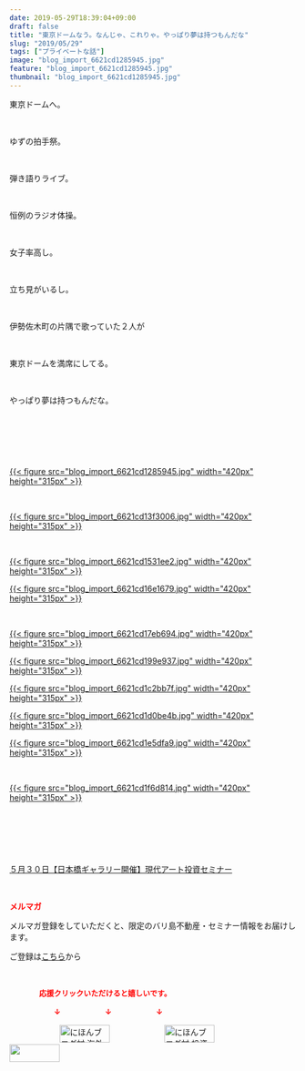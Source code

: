 ```yaml
---
date: 2019-05-29T18:39:04+09:00
draft: false
title: "東京ドームなう。なんじゃ、これりゃ。やっぱり夢は持つもんだな"
slug: "2019/05/29"
tags: ["プライベートな話"]
image: "blog_import_6621cd1285945.jpg"
feature: "blog_import_6621cd1285945.jpg"
thumbnail: "blog_import_6621cd1285945.jpg"
---
```

<p>東京ドームへ。</p><p> </p><p>ゆずの拍手祭。</p><p> </p><p>弾き語りライブ。</p><p> </p><p>恒例のラジオ体操。</p><p> </p><p>女子率高し。</p><p> </p><p>立ち見がいるし。</p><p> </p><p>伊勢佐木町の片隅で歌っていた２人が</p><p> </p><p>東京ドームを満席にしてる。</p><p> </p><p>やっぱり夢は持つもんだな。</p><p> </p><p> </p><p> </p><p><a href="blog_import_6621cd1285945.jpg">{{< figure src="blog_import_6621cd1285945.jpg" width="420px" height="315px" >}}</a></p><p> </p><p><a href="blog_import_6621cd13f3006.jpg">{{< figure src="blog_import_6621cd13f3006.jpg" width="420px" height="315px" >}}</a></p><p> </p><p><a href="blog_import_6621cd1531ee2.jpg">{{< figure src="blog_import_6621cd1531ee2.jpg" width="420px" height="315px" >}}</a></p><p><a href="blog_import_6621cd16e1679.jpg">{{< figure src="blog_import_6621cd16e1679.jpg" width="420px" height="315px" >}}</a></p><p> </p><p><a href="blog_import_6621cd17eb694.jpg">{{< figure src="blog_import_6621cd17eb694.jpg" width="420px" height="315px" >}}</a></p><p><a href="blog_import_6621cd199e937.jpg">{{< figure src="blog_import_6621cd199e937.jpg" width="420px" height="315px" >}}</a></p><p><a href="blog_import_6621cd1c2bb7f.jpg">{{< figure src="blog_import_6621cd1c2bb7f.jpg" width="420px" height="315px" >}}</a></p><p><a href="blog_import_6621cd1d0be4b.jpg">{{< figure src="blog_import_6621cd1d0be4b.jpg" width="420px" height="315px" >}}</a></p><p><a href="blog_import_6621cd1e5dfa9.jpg">{{< figure src="blog_import_6621cd1e5dfa9.jpg" width="420px" height="315px" >}}</a></p><p> </p><p><a href="blog_import_6621cd1f6d814.jpg">{{< figure src="blog_import_6621cd1f6d814.jpg" width="420px" height="315px" >}}</a></p><p> </p><p> </p><p> </p><p><a href="entry-12460608263.html" target="_blank">５月３０日【日本橋ギャラリー開催】現代アート投資セミナー</a></p><p> </p><p><span style="font-weight: bold;"><span style="color: rgb(255, 0, 0);">メルマガ</span></span></p><p>メルマガ登録をしていただくと、限定のバリ島不動産・セミナー情報をお届けします。</p><p>ご登録は<a href="f9eeVI" target="_blank">こちら</a>から</p><p style="text-align: center;"> </p><p><font color="#ff0000" size="2"><strong>　　　　応援クリックいただけると嬉しいです。</strong></font></p><p><font color="#ff0000" size="2"><strong>　　　　　　↓　　　　　　↓　　　　　　↓</strong></font></p><p><a href="ranking.html?p_cid=01260127" id="&amp;blogmura_banner"><img alt="にほんブログ村 海外生活ブログ バリ島情報へ" border="0" height="31" src="data:image/svg+xml;charset=utf-8,%3Csvg%20xmlns%3D%22http%3A%2F%2Fwww.w3.org%2F2000%2Fsvg%22%20title%3D%22Placeholder%20for%20Images%22%20role%3D%22presentation%22%20viewBox%3D%220%200%2088%2031%22%20%2F%3E" width="88" data-src="//overseas.blogmura.com/bali/img/bali88_31.gif" style="aspect-ratio: auto 88 / 31;"/><noscript><img alt="にほんブログ村 海外生活ブログ バリ島情報へ" border="0" height="31" src="//overseas.blogmura.com/bali/img/bali88_31.gif" width="88"></noscript></a>  <a href="ranking.html?p_cid=01260127" id="&amp;blogmura_banner"><img alt="にほんブログ村 投資ブログ 不動産投資へ" border="0" height="31" src="data:image/svg+xml;charset=utf-8,%3Csvg%20xmlns%3D%22http%3A%2F%2Fwww.w3.org%2F2000%2Fsvg%22%20title%3D%22Placeholder%20for%20Images%22%20role%3D%22presentation%22%20viewBox%3D%220%200%2088%2031%22%20%2F%3E" width="88" data-src="//investment.blogmura.com/hudousantoushi/img/hudousantoushi88_31.gif" style="aspect-ratio: auto 88 / 31;"/><noscript><img alt="にほんブログ村 投資ブログ 不動産投資へ" border="0" height="31" src="//investment.blogmura.com/hudousantoushi/img/hudousantoushi88_31.gif" width="88"></noscript></a> <a href="link.php?1804582" title="人気ブログランキングへ"><img border="0" height="31" src="data:image/svg+xml;charset=utf-8,%3Csvg%20xmlns%3D%22http%3A%2F%2Fwww.w3.org%2F2000%2Fsvg%22%20title%3D%22Placeholder%20for%20Images%22%20role%3D%22presentation%22%20viewBox%3D%220%200%2088%2031%22%20%2F%3E" width="88" data-src="https://blog.with2.net/img/banner/banner_22.gif" style="aspect-ratio: auto 88 / 31;"/><noscript><img border="0" height="31" src="https://blog.with2.net/img/banner/banner_22.gif" width="88"></noscript></a></p>


